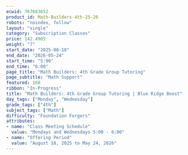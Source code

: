 ```yaml
---
ecwid: 767683652
product_id: Math-Builders-4th-25-26
robots: "noindex, follow"
layout: "single"
category: "Subscription Classes"
price: 142.4905
weight: "7"
start_date: "2025-08-18"
end_date: "2026-05-24"
start_time: "5:00"
end_time: "6:00"
page_title: "Math Builders: 4th Grade Group Tutoring"
page_subtitle: "Math Support"
featured: 168
ribbon: "In-Progress"
title: "Math Builders: 4th Grade Group Tutoring | Blue Ridge Boost"
day_tags: ["Monday", "Wednesday"]
grade_tags: ["4th"]
subject_tags: ["Math"]
difficulty: "Foundation Forgers"
attributes:
- name: "Class Meeting Schedule"
  value: "Mondays and Wednesdays 5:00 - 6:00"
- name: "Offering Period"
  value: "August 18, 2025 to May 24, 2026"
---
```

